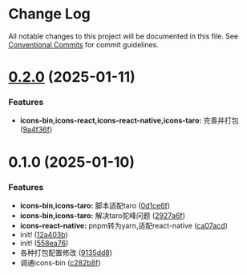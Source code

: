 # Change Log

All notable changes to this project will be documented in this file.
See [Conventional Commits](https://conventionalcommits.org) for commit guidelines.

# [0.2.0](https://github.com/catpawx/icons/compare/@catpawx/icons-taro@0.1.0...@catpawx/icons-taro@0.2.0) (2025-01-11)

### Features

- **icons-bin,icons-react,icons-react-native,icons-taro:** 完善并打包 ([9a4f36f](https://github.com/catpawx/icons/commit/9a4f36fb9eceb86fd5cceba8c6d6e09245e93366))

# 0.1.0 (2025-01-10)

### Features

- **icons-bin,icons-taro:** 脚本适配taro ([0d1ce6f](https://github.com/catpawx/icons/commit/0d1ce6f8887cd1995947b5548c7eab68e4036de7))
- **icons-bin,icons-taro:** 解决taro驼峰问题 ([2927a6f](https://github.com/catpawx/icons/commit/2927a6fab0daa6203d5b8d167c703cb0f1df3ab4))
- **icons-react-native:** pnpm转为yarn,适配react-native ([ca07acd](https://github.com/catpawx/icons/commit/ca07acdc1e47b4b69d7f868cb1618105d8e035d8))
- init! ([12a403b](https://github.com/catpawx/icons/commit/12a403b953f8c210ce943f4a0d34e0d244e30bdc))
- init! ([558ea76](https://github.com/catpawx/icons/commit/558ea76a25f41827ea56ed3920b02dcecdecef69))
- 各种打包配置修改 ([9135dd8](https://github.com/catpawx/icons/commit/9135dd8832d359a38adaef43e63158961d2eec85))
- 调通icons-bin ([c282b8f](https://github.com/catpawx/icons/commit/c282b8f6f357822903ab2ad306e287d3f21b7b99))
